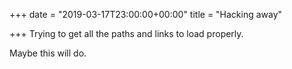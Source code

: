 +++
date = "2019-03-17T23:00:00+00:00"
title = "Hacking away"

+++
Trying to get all the paths and links to load properly.

Maybe this will do.